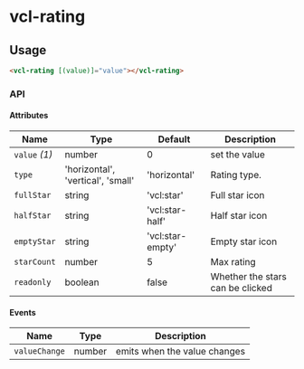 # vcl-rating

## Usage

```html
<vcl-rating [(value)]="value"></vcl-rating>
```

### API

#### Attributes

Name          | Type                              | Default                | Description
------------- | --------------------------------- | ---------------------- | -----------------------------------------
`value` _(1)_ | number                            | 0                      | set the value
`type`        | 'horizontal', 'vertical', 'small' | 'horizontal'           | Rating type.
`fullStar`    | string                            | 'vcl:star'             | Full star icon
`halfStar`    | string                            | 'vcl:star-half'        | Half star icon
`emptyStar`   | string                            | 'vcl:star-empty'       | Empty star icon
`starCount`   | number                            | 5                      | Max rating
`readonly`    | boolean                           | false                  | Whether the stars can be clicked

#### Events

Name                  | Type             | Description
--------------------- | ---------------  | -
`valueChange`         | number           | emits when the value changes
